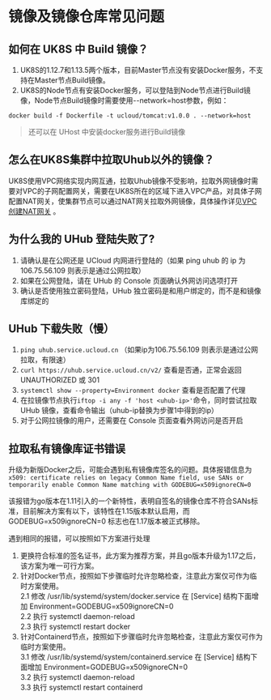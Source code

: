 # 镜像及镜像仓库常见问题

## 如何在 UK8S 中 Build 镜像？

1. UK8S的1.12.7和1.13.5两个版本，目前Master节点没有安装Docker服务，不支持在Master节点Build镜像。
2. UK8S的Node节点有安装Docker服务，可以登陆到Node节点进行Build镜像，Node节点Build镜像时需要使用--network=host参数，例如：

```
docker build -f Dockerfile -t ucloud/tomcat:v1.0.0 . --network=host
```

> 还可以在 UHost 中安装docker服务进行Build镜像

## 怎么在UK8S集群中拉取Uhub以外的镜像？

UK8S使用VPC网络实现内网互通，拉取Uhub镜像不受影响，拉取外网镜像时需要对VPC的子网配置网关，需要在UK8S所在的区域下进入VPC产品，对具体子网配置NAT网关，使集群节点可以通过NAT网关拉取外网镜像，具体操作详见[VPC创建NAT网关](vpc/briefguide/step4)
。

## 为什么我的 UHub 登陆失败了?

1. 请确认是在公网还是 UCloud 内网进行登陆的（如果 ping uhub 的 ip 为 106.75.56.109 则表示是通过公网拉取）
2. 如果在公网登陆，请在 UHub 的 Console 页面确认外网访问选项打开
3. 确认是否使用独立密码登陆，UHub 独立密码是和用户绑定的，而不是和镜像库绑定的

## UHub 下载失败（慢）

1. `ping uhub.service.ucloud.cn` （如果ip为106.75.56.109 则表示是通过公网拉取，有限速）
2. `curl https://uhub.service.ucloud.cn/v2/` 查看是否通，正常会返回 UNAUTHORIZED 或 301
3. `systemctl show --property=Environment docker` 查看是否配置了代理
4. 在拉镜像节点执行`iftop -i any -f 'host <uhub-ip>'`命令，同时尝试拉取 UHub 镜像，查看命令输出（uhub-ip替换为步骤1中得到的ip）
5. 对于公网拉镜像的用户，还需要在 Console 页面查看外网访问是否开启

## 拉取私有镜像库证书错误
升级为新版Docker之后，可能会遇到私有镜像库签名的问题。具体报错信息为`x509: certificate relies on legacy Common Name field, use SANs or temporarily enable Common Name matching with GODEBUG=x509ignoreCN=0`

该报错为go版本在1.11引入的一个新特性，表明自签名的镜像仓库不符合SANs标准，目前解决方案有以下，该特性在1.15版本默认启用，而GODEBUG=x509ignoreCN=0 标志也在1.17版本被正式移除。

遇到相同的报错，可以按照如下方案进行处理
1. 更换符合标准的签名证书，此方案为推荐方案，并且go版本升级为1.17之后，该方案为唯一可行方案。   
2. 针对Docker节点，按照如下步骤临时允许忽略检查，注意此方案仅可作为临时方案使用。    
2.1 修改 /usr/lib/systemd/system/docker.service 在 [Service] 结构下面增加 Environment=GODEBUG=x509ignoreCN=0   
2.2 执行 systemctl daemon-reload   
2.3 执行 systemctl restart docker   
3. 针对Containerd节点，按照如下步骤临时允许忽略检查，注意此方案仅可作为临时方案使用。   
3.1 修改 /usr/lib/systemd/system/containerd.service 在 [Service] 结构下面增加    Environment=GODEBUG=x509ignoreCN=0   
3.2 执行 systemctl daemon-reload   
3.3 执行 systemctl restart containerd   